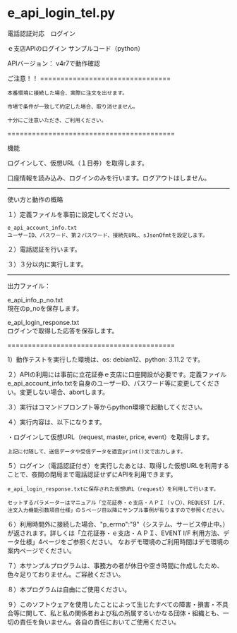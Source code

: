 # e_api_login_tel.py
電話認証対応　ログイン

ｅ支店APIのログイン サンプルコード（python）

APIバージョン： v4r7で動作確認

ご注意！！ ================================

	本番環境に接続した場合、実際に注文を出せます。

	市場で条件が一致して約定した場合、取り消せません。

	十分にご注意いただき、ご利用ください。

=========================================

機能

ログインして、仮想URL（１日券）を取得します。


口座情報を読み込み、ログインのみを行います。ログアウトはしません。

-----------------------------------------

使い方と動作の概略

１）定義ファイルを事前に設定してください。

	e_api_account_info.txt  
	ユーザーID、パスワード、第２パスワード、接続先URL、sJsonOfmtを設定します。

２）電話認証を行います。

３）３分以内に実行します。

-----------------------------------------

出力ファイル：

e_api_info_p_no.txt  
  現在のp_noを保存します。

e_api_login_response.txt  
  ログインで取得した応答を保存します。
	
=========================================

1）動作テストを実行した環境は、os: debian12、python: 3.11.2 です。

２）APIの利用には事前に立花証券ｅ支店に口座開設が必要です。定義ファイルe_api_account_info.txtを自身のユーザーID、パスワード等に変更してください。変更しない場合、abortします。

３）実行はコマンドプロンプト等からpython環境で起動してください。

４）実行内容は、以下になります。

・ログインして仮想URL（request, master, price, event）を取得します。

	上記に付随して、送信データや受信データを適宜print()文で出力します。

５）ログイン（電話認証付き）を実行したあとは、取得した仮想URLを利用することで、夜間の閉局まで電話認証せずにAPIを利用できます。

	e_api_login_response.txtに保存された仮想URL（request）を利用して行います。

	セットするパラメーターはマニュアル「立花証券・ｅ支店・ＡＰＩ（ｖ〇）、REQUEST I/F、注文入力機能引数項目仕様」の５ページ目以降にサンプル事例が有りますので参照ください。

６）利用時間外に接続した場合、"p_errno":"9"（システム、サービス停止中。）が返されます。詳しくは「立花証券・ｅ支店・ＡＰＩ、EVENT I/F 利用方法、データ仕様」4ページをご参照ください。
なおデモ環境のご利用時間はデモ環境の案内ページでください。

７）本サンプルプログラムは、事務方の者が休日や空き時間に作成したため、色々足りておりません。ご容赦ください。

８）本プログラムは自由にご使用ください。

９）このソフトウェアを使用したことによって生じたすべての障害・損害・不具合等に関して、私と私の関係者および私の所属するいかなる団体・組織とも、一切の責任を負いません。各自の責任においてご使用ください。
 
